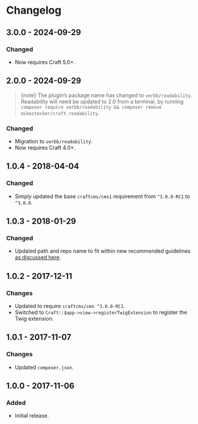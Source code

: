 # Changelog

## 3.0.0 - 2024-09-29

### Changed
- Now requires Craft 5.0+.

## 2.0.0 - 2024-09-29
> {note} The plugin’s package name has changed to `verbb/readability`. Readability will need be updated to 2.0 from a terminal, by running `composer require verbb/readability && composer remove mikestecker/craft-readability`.

### Changed
- Migration to `verbb/readability`.
- Now requires Craft 4.0+.

## 1.0.4 - 2018-04-04

### Changed
- Simply updated the base `craftcms/cms1` requirement from `^3.0.0-RC1` to `^3.0.0`.

## 1.0.3 - 2018-01-29

### Changed
- Updated path and repo name to fit within new recommended guidelines [as discussed here](https://craftcms.stackexchange.com/questions/23535/craft-3-plugin-backwards-compatibility-and-maintenance-for-2-x).

## 1.0.2 - 2017-12-11

### Changes
- Updated to require `craftcms/cms ^3.0.0-RC1`.
- Switched to `Craft::$app->view->registerTwigExtension` to register the Twig extension.

## 1.0.1 - 2017-11-07

### Changes
- Updated `composer.json`.

## 1.0.0 - 2017-11-06

### Added
- Initial release.